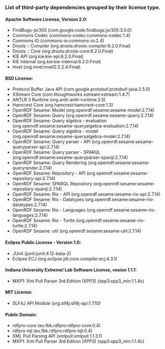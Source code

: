 ### List of third-party dependencies grouped by their license type.

#### Apache Software License, Version 2.0:

  * FindBugs-jsr305 (com.google.code.findbugs:jsr305:3.0.0)
  * Commons Codec (commons-codec:commons-codec:1.4)
  * Commons IO (commons-io:commons-io:2.4)
  * Drools :: Compiler (org.drools:drools-compiler:6.2.0.Final)
  * Drools :: Core (org.drools:drools-core:6.2.0.Final)
  * KIE API (org.kie:kie-api:6.2.0.Final)
  * KIE Internal (org.kie:kie-internal:6.2.0.Final)
  * mvel (org.mvel:mvel2:2.2.4.Final)

#### BSD License:

  * Protocol Buffer Java API (com.google.protobuf:protobuf-java:2.5.0)
  * XStream Core (com.thoughtworks.xstream:xstream:1.4.7)
  * ANTLR 3 Runtime (org.antlr:antlr-runtime:3.5)
  * Hamcrest Core (org.hamcrest:hamcrest-core:1.3)
  * OpenRDF Sesame: Model (org.openrdf.sesame:sesame-model:2.7.14)
  * OpenRDF Sesame: Query (org.openrdf.sesame:sesame-query:2.7.14)
  * OpenRDF Sesame: Query algebra - evaluation (org.openrdf.sesame:sesame-queryalgebra-evaluation:2.7.14)
  * OpenRDF Sesame: Query algebra - model (org.openrdf.sesame:sesame-queryalgebra-model:2.7.14)
  * OpenRDF Sesame: Query parser - API (org.openrdf.sesame:sesame-queryparser-api:2.7.14)
  * OpenRDF Sesame: Query parser - SPARQL (org.openrdf.sesame:sesame-queryparser-sparql:2.7.14)
  * OpenRDF Sesame: Query Rendering (org.openrdf.sesame:sesame-queryrender:2.7.14)
  * OpenRDF Sesame: Repository - API (org.openrdf.sesame:sesame-repository-api:2.7.14)
  * OpenRDF Sesame: SPARQL Repository (org.openrdf.sesame:sesame-repository-sparql:2.7.14)
  * OpenRDF Sesame: Rio - API (org.openrdf.sesame:sesame-rio-api:2.7.14)
  * OpenRDF Sesame: Rio - Datatypes (org.openrdf.sesame:sesame-rio-datatypes:2.7.14)
  * OpenRDF Sesame: Rio - Languages (org.openrdf.sesame:sesame-rio-languages:2.7.14)
  * OpenRDF Sesame: Rio - Turtle (org.openrdf.sesame:sesame-rio-turtle:2.7.14)
  * OpenRDF Sesame: util (org.openrdf.sesame:sesame-util:2.7.14)

#### Eclipse Public License - Version 1.0:

  * JUnit (junit:junit:4.12-beta-2)
  * Eclipse ECJ (org.eclipse.jdt.core.compiler:ecj:4.3.1)

#### Indiana University Extreme! Lab Software License, vesion 1.1.1:

  * MXP1: Xml Pull Parser 3rd Edition (XPP3) (xpp3:xpp3_min:1.1.4c)

#### MIT License:

  * SLF4J API Module (org.slf4j:slf4j-api:1.7.10)

#### Public Domain:

  * rdfpro-core (eu.fbk.rdfpro:rdfpro-core:0.4)
  * rdfpro-tql (eu.fbk.rdfpro:rdfpro-tql:0.4)
  * XML Pull Parsing API (xmlpull:xmlpull:1.1.3.1)
  * MXP1: Xml Pull Parser 3rd Edition (XPP3) (xpp3:xpp3_min:1.1.4c)
